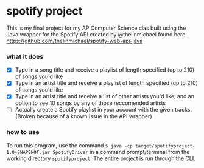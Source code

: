 # spotify project
This is my final project for my AP Computer Science clas built using the Java wrapper for the Spotify API created by @thelinmichael found here: https://github.com/thelinmichael/spotify-web-api-java

### what it does

- [x] Type in a song title and receive a playlist of length specified (up to 210) of songs you'd like
- [x] Type in an artist title and receive a playlist of length specified (up to 210) of songs you'd like
- [x] Type in an artist title and receive a list of other artists you'd like, and an option to see 10 songs by any of those reccomended artists
- [ ] Actually create a Spotify playlist in your account with the given tracks. (Broken because of a known issue in the API wrapper)

### how to use 

To run this program, use the command `$ java -cp target/spotifyproject-1.0-SNAPSHOT.jar SpotifyDriver` in a command prompt/terminal from the working directory `spotifyproject`. The entire project is run through the CLI. 
